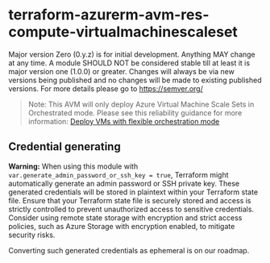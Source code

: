 # terraform-azurerm-avm-res-compute-virtualmachinescaleset

Major version Zero (0.y.z) is for initial development. Anything MAY change at any time. A module SHOULD NOT be considered stable till at least it is major version one (1.0.0) or greater. Changes will always be via new versions being published and no changes will be made to existing published versions. For more details please go to https://semver.org/

> Note: This AVM will only deploy Azure Virtual Machine Scale Sets in Orchestrated mode.  Please see this reliability guidance for more information:  [Deploy VMs with flexible orchestration mode](https://learn.microsoft.com/en-us/azure/reliability/reliability-virtual-machine-scale-sets?tabs=graph-4%2Cgraph-1%2Cgraph-2%2Cgraph-3%2Cgraph-5%2Cgraph-6%2Cportal#-deploy-vms-with-flexible-orchestration-mode)

## Credential generating

**Warning:** When using this module with `var.generate_admin_password_or_ssh_key = true`, Terraform might automatically generate an admin password or SSH private key. These generated credentials will be stored in plaintext within your Terraform state file. Ensure that your Terraform state file is securely stored and access is strictly controlled to prevent unauthorized access to sensitive credentials. Consider using remote state storage with encryption and strict access policies, such as Azure Storage with encryption enabled, to mitigate security risks.

Converting such generated credentials as ephemeral is on our roadmap.
